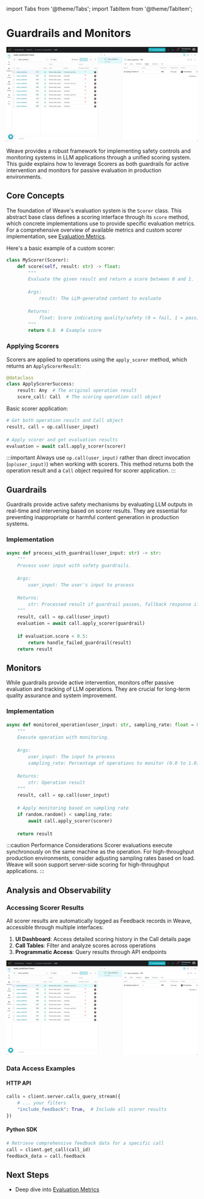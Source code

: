 import Tabs from '@theme/Tabs';
import TabItem from '@theme/TabItem';

# Guardrails and Monitors

![Feedback](./../../../static/img/guardrails_scorers.png)

Weave provides a robust framework for implementing safety controls and monitoring systems in LLM applications through a unified scoring system. This guide explains how to leverage Scorers as both guardrails for active intervention and monitors for passive evaluation in production environments.

## Core Concepts

The foundation of Weave's evaluation system is the `Scorer` class. This abstract base class defines a scoring interface through its `score` method, which concrete implementations use to provide specific evaluation metrics. For a comprehensive overview of available metrics and custom scorer implementation, see [Evaluation Metrics](./scorers.md).

Here's a basic example of a custom scorer:

```python
class MyScorer(Scorer):
    def score(self, result: str) -> float:
        """
        Evaluate the given result and return a score between 0 and 1.
        
        Args:
            result: The LLM-generated content to evaluate
            
        Returns:
            float: Score indicating quality/safety (0 = fail, 1 = pass)
        """
        return 0.8  # Example score
```

### Applying Scorers

Scorers are applied to operations using the `apply_scorer` method, which returns an `ApplyScorerResult`:

```python
@dataclass
class ApplyScorerSuccess:
    result: Any  # The original operation result
    score_call: Call  # The scoring operation call object
```

Basic scorer application:

```python
# Get both operation result and Call object
result, call = op.call(user_input)

# Apply scorer and get evaluation results
evaluation = await call.apply_scorer(scorer)
```

:::important
Always use `op.call(user_input)` rather than direct invocation (`op(user_input)`) when working with scorers. This method returns both the operation result and a `Call` object required for scorer application.
:::

## Guardrails

Guardrails provide active safety mechanisms by evaluating LLM outputs in real-time and intervening based on scorer results. They are essential for preventing inappropriate or harmful content generation in production systems.

### Implementation

```python
async def process_with_guardrail(user_input: str) -> str:
    """
    Process user input with safety guardrails.
    
    Args:
        user_input: The user's input to process
        
    Returns:
        str: Processed result if guardrail passes, fallback response if it fails
    """
    result, call = op.call(user_input)
    evaluation = await call.apply_scorer(guardrail)
    
    if evaluation.score < 0.5:
        return handle_failed_guardrail(result)
    return result
```

## Monitors

While guardrails provide active intervention, monitors offer passive evaluation and tracking of LLM operations. They are crucial for long-term quality assurance and system improvement.

### Implementation

```python
async def monitored_operation(user_input: str, sampling_rate: float = 0.25) -> str:
    """
    Execute operation with monitoring.
    
    Args:
        user_input: The input to process
        sampling_rate: Percentage of operations to monitor (0.0 to 1.0)
        
    Returns:
        str: Operation result
    """
    result, call = op.call(user_input)
    
    # Apply monitoring based on sampling rate
    if random.random() < sampling_rate:
        await call.apply_scorer(scorer)
    
    return result
```

:::caution Performance Considerations
Scorer evaluations execute synchronously on the same machine as the operation. For high-throughput production environments, consider adjusting sampling rates based on load. Weave will soon support server-side scoring for high-throughput applications.
:::

## Analysis and Observability

### Accessing Scorer Results

All scorer results are automatically logged as Feedback records in Weave, accessible through multiple interfaces:

1. **UI Dashboard**: Access detailed scoring history in the Call details page
2. **Call Tables**: Filter and analyze scores across operations
3. **Programmatic Access**: Query results through API endpoints

![Feedback](./../../../static/img/guardrails_scorers.png)

### Data Access Examples

#### HTTP API
```python
calls = client.server.calls_query_stream({
    # ... your filters
    "include_feedback": True,  # Include all scorer results
})
```

#### Python SDK
```python
# Retrieve comprehensive feedback data for a specific call
call = client.get_call(call_id)
feedback_data = call.feedback
```

## Next Steps

- Deep dive into [Evaluation Metrics](./scorers.md)
